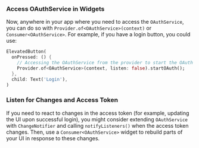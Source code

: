 
### Access OAuthService in Widgets

Now, anywhere in your app where you need to access the `OAuthService`, you can do so with `Provider.of<OAuthService>(context)` or `Consumer<OAuthService>`. For example, if you have a login button, you could use:

```dart
ElevatedButton(
  onPressed: () {
    // Accessing the OAuthService from the provider to start the OAuth process
    Provider.of<OAuthService>(context, listen: false).startOAuth();
  },
  child: Text('Login'),
)
```

### Listen for Changes and Access Token

If you need to react to changes in the access token (for example, updating the UI upon successful login), you might consider extending `OAuthService` with `ChangeNotifier` and calling `notifyListeners()` when the access token changes. Then, use a `Consumer<OAuthService>` widget to rebuild parts of your UI in response to these changes.

